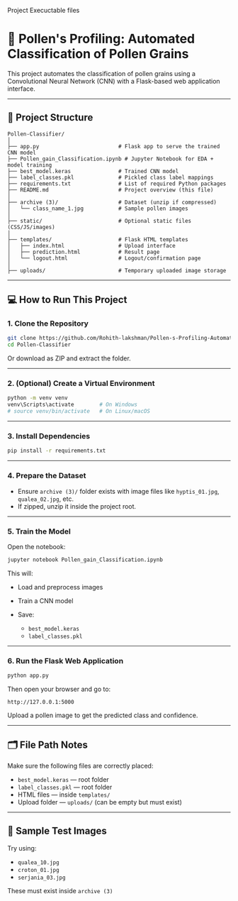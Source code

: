 Project Execuctable files

# 🌿 Pollen's Profiling: Automated Classification of Pollen Grains

This project automates the classification of pollen grains using a Convolutional Neural Network (CNN) with a Flask-based web application interface.

---

## 📂 Project Structure

```
Pollen-Classifier/
│
├── app.py                         # Flask app to serve the trained CNN model
├── Pollen_gain_Classification.ipynb # Jupyter Notebook for EDA + model training
├── best_model.keras               # Trained CNN model
├── label_classes.pkl              # Pickled class label mappings
├── requirements.txt               # List of required Python packages
├── README.md                      # Project overview (this file)
│
├── archive (3)/                   # Dataset (unzip if compressed)
│   └── class_name_1.jpg           # Sample pollen images
│
├── static/                        # Optional static files (CSS/JS/images)
│
├── templates/                     # Flask HTML templates
│   ├── index.html                 # Upload interface
│   ├── prediction.html            # Result page
│   └── logout.html                # Logout/confirmation page
│
├── uploads/                       # Temporary uploaded image storage
```

---

## 💻 How to Run This Project

### 1. Clone the Repository

```bash
git clone https://github.com/Rohith-lakshman/Pollen-s-Profiling-Automated-Classification-of-Pollen-Grains/tree/main
cd Pollen-Classifier
```

Or download as ZIP and extract the folder.

---

### 2. (Optional) Create a Virtual Environment

```bash
python -m venv venv
venv\Scripts\activate        # On Windows
# source venv/bin/activate   # On Linux/macOS
```

---

### 3. Install Dependencies

```bash
pip install -r requirements.txt
```

---

### 4. Prepare the Dataset

* Ensure `archive (3)/` folder exists with image files like `hyptis_01.jpg`, `qualea_02.jpg`, etc.
* If zipped, unzip it inside the project root.

---

### 5. Train the Model 

Open the notebook:

```bash
jupyter notebook Pollen_gain_Classification.ipynb
```

This will:

* Load and preprocess images
* Train a CNN model
* Save:

  * `best_model.keras`
  * `label_classes.pkl`

---

### 6. Run the Flask Web Application

```bash
python app.py
```

Then open your browser and go to:

```
http://127.0.0.1:5000
```

Upload a pollen image to get the predicted class and confidence.

---

## 🗂 File Path Notes

Make sure the following files are correctly placed:

* `best_model.keras` — root folder
* `label_classes.pkl` — root folder
* HTML files — inside `templates/`
* Upload folder — `uploads/` (can be empty but must exist)

---

## 🎨 Sample Test Images

Try using:

* `qualea_10.jpg`
* `croton_01.jpg`
* `serjania_03.jpg`

These must exist inside `archive (3)`
